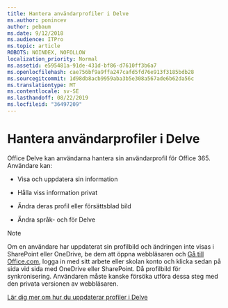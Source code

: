 ```yaml
---
title: Hantera användarprofiler i Delve
ms.author: ponincev
author: pebaum
ms.date: 9/12/2018
ms.audience: ITPro
ms.topic: article
ROBOTS: NOINDEX, NOFOLLOW
localization_priority: Normal
ms.assetid: e595481a-91de-431d-bf86-d7610ff3b6a7
ms.openlocfilehash: cae756bf9a9ffa247cafd5fd76e913f3185bdb28
ms.sourcegitcommit: 1d98db8acb9959aba3b5e308a567ade6b62da56c
ms.translationtype: MT
ms.contentlocale: sv-SE
ms.lasthandoff: 08/22/2019
ms.locfileid: "36497209"
---
```

# <a name="manage-user-profiles-in-delve"></a>Hantera användarprofiler i Delve

Office Delve kan användarna hantera sin användarprofil för Office 365. Användare kan:
  
- Visa och uppdatera sin information
    
- Hålla viss information privat
    
- Ändra deras profil eller försättsblad bild
    
- Ändra språk- och för Delve
    
> [!NOTE]
> Om en användare har uppdaterat sin profilbild och ändringen inte visas i SharePoint eller OneDrive, be dem att öppna webbläsaren och [Gå till Office.com](https://www.office.com), logga in med sitt arbete eller skolan konto och klicka sedan på sida vid sida med OneDrive eller SharePoint. Då profilbild för synkronisering. Användaren måste kanske försöka utföra dessa steg med den privata versionen av webbläsaren. 
  
[Lär dig mer om hur du uppdaterar profiler i Delve](https://go.microsoft.com/fwlink/?linkid=735070)
  

